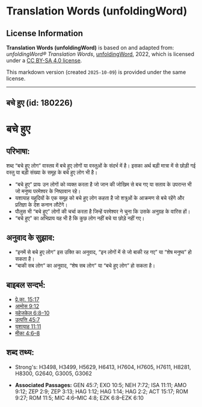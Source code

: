 # Translation Words (unfoldingWord)

## License Information

**Translation Words (unfoldingWord)** is based on and adapted from: _unfoldingWord® Translation Words_, [unfoldingWord](https://unfoldingword.org/utw), 2022, which is licensed under a [CC BY-SA 4.0 license](https://creativecommons.org/licenses/by-sa/4.0/legalcode.en).

This markdown version (created `2025-10-09`) is provided under the same license.



--------------------------------

## बचे हुए (id: 180226)

बचे हुए
=======

परिभाषा:
--------

शब्द “बचे हुए लोग” वास्तव में बचे हुए लोगों या वस्तुओं के संदर्भ में है। इसका अर्थ बड़ी मात्रा में से छोड़ी गई वस्तु या बड़ी संख्या के समूह के बचे हुए लोग भी है।

* “बचे हुए” प्रायः उन लोगों को व्यक्त करता है जो जान की जोखिम से बच गए या सताव के उपरान्त भी जो मनुष्य परमेश्वर के निष्ठावान रहे।
* यशायाह यहूदियों के एक समूह को बचे हुए लोग कहता है जो शत्रुओं के आक्रमण से बचे रहेंगे और प्रतिज्ञा के देश कनान लौटेंगे।
* पौलुस भी “बचे हुए” लोगों की चर्चा करता है जिन्हें परमेश्वर ने चुना कि उसके अनुग्रह के वारिस हों।
* “बचे हुए” का अभिप्राय यह भी है कि कुछ लोग नहीं बचे या छोड़े नहीं गए।

अनुवाद के सुझाव:
----------------

* “इनमें से बचे हुए लोग” इस उक्ति का अनुवाद, “इन लोगों में से जो बाकी रह गए” या “शेष मनुष्य” हो सकता है।
* “बाकी सब लोग” का अनुवाद, “शेष सब लोग” या “बचे हुए लोग” हो सकता है।

बाइबल सन्दर्भ:
--------------

* [प्रे.का. 15:17](https://ref.ly/Acts15:17)
* [आमोस 9:12](https://ref.ly/Amos9:12)
* [यहेजकेल 6:8–10](https://ref.ly/Ezek6:8-Ezek6:10)
* [उत्पत्ति 45:7](https://ref.ly/Gen45:7)
* [यशायाह 11:11](https://ref.ly/Isa11:11)
* [मीका 4:6–8](https://ref.ly/Mic4:6-Mic4:8)

शब्द तथ्य:
----------

* Strong's: H3498, H3499, H5629, H6413, H7604, H7605, H7611, H8281, H8300, G2640, G3005, G3062

* **Associated Passages:** GEN 45:7; EXO 10:5; NEH 7:72; ISA 11:11; AMO 9:12; ZEP 2:9; ZEP 3:13; HAG 1:12; HAG 1:14; HAG 2:2; ACT 15:17; ROM 9:27; ROM 11:5; MIC 4:6–MIC 4:8; EZK 6:8–EZK 6:10


